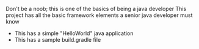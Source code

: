 Don't be a noob; this is one of the basics of being a java developer
This project has all the basic framework elements a senior java developer must know

* This has a simple "HelloWorld" java application
* This has a sample build.gradle file
